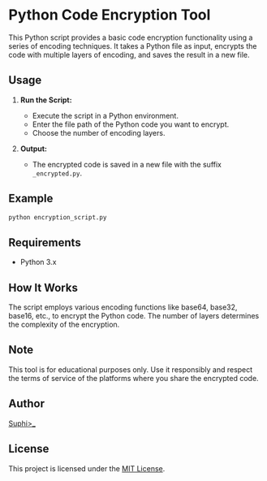 
# Python Code Encryption Tool

This Python script provides a basic code encryption functionality using a series of encoding techniques. It takes a Python file as input, encrypts the code with multiple layers of encoding, and saves the result in a new file.

## Usage

1. **Run the Script:**
    - Execute the script in a Python environment.
    - Enter the file path of the Python code you want to encrypt.
    - Choose the number of encoding layers.

2. **Output:**
    - The encrypted code is saved in a new file with the suffix `_encrypted.py`.

## Example

```python
python encryption_script.py
```

## Requirements

- Python 3.x

## How It Works

The script employs various encoding functions like base64, base32, base16, etc., to encrypt the Python code. The number of layers determines the complexity of the encryption.

## Note

This tool is for educational purposes only. Use it responsibly and respect the terms of service of the platforms where you share the encrypted code.

## Author

[Suphi>_](https://t.me/Syupie)

## License

This project is licensed under the [MIT License](LICENSE).
